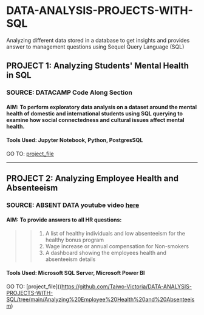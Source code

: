 # DATA-ANALYSIS-PROJECTS-WITH-SQL
Analyzing different data stored in a database to get insights and provides answer to management questions using Sequel Query Language (SQL)

## PROJECT 1: Analyzing Students' Mental Health in SQL
### SOURCE: DATACAMP Code Along Section
#### AIM: To perform exploratory data analysis on a dataset around the mental health of domestic and international students using SQL querying to examine how social connectedness and cultural issues affect mental health.
#### Tools Used: Jupyter Notebook, Python, PostgresSQL
GO TO: [project_file](https://github.com/Taiwo-Victoria/DATA-ANALYSIS-PROJECTS-WITH-SQL/tree/main/Analyzing%20Students'%20Mental%20Health%20in%20SQL)

-----
## PROJECT 2: Analyzing Employee Health and Absenteeism
### SOURCE: ABSENT DATA youtube video [here](https://www.youtube.com/watch?v=oQSX_y2wfhc)
#### AIM: To provide answers to all HR questions:
>> 1. A list of healthy individuals and low absenteeism for the healthy bonus program
>> 2. Wage increase or annual compensation for Non-smokers
>> 3. A dashboard showing the employees health and absenteeism details
#### Tools Used: Microsoft SQL Server, Microsoft Power BI
GO TO: [project_file]((https://github.com/Taiwo-Victoria/DATA-ANALYSIS-PROJECTS-WITH-SQL/tree/main/Analyzing%20Employee%20Health%20and%20Absenteeism)

